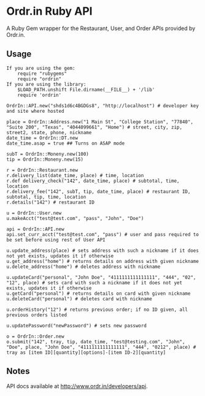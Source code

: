 Ordr.in Ruby API
======================

A Ruby Gem wrapper for the Restaurant, User, and Order APIs provided by Ordr.in.

Usage
-----
    If you are using the gem:
        require "rubygems"
        require "ordrin"
    If you are using the library:
        $LOAD_PATH.unshift File.dirname(__FILE__) + '/lib'
        require 'ordrin'
        
    OrdrIn::API.new("shds1d6c4BGDGs8", "http://localhost") # developer key and site where hosted
    
    place = OrdrIn::Address.new("1 Main St", "College Station", "77840", "Suite 200", "Texas", "4044099661", "Home") # street, city, zip, street2, state, phone, nickname
    date_time = OrdrIn::DT.new
    date_time.asap = true ## Turns on ASAP mode

    subT = OrdrIn::Moneny.new(100)
    tip = OrdrIn::Moneny.new(15)
    
    r = OrdrIn::Restaurant.new
    r.delivery_list(date_time, place) # time, location
    r.def delivery_check("142", date_time, place) # subtotal, time, location
    r.delivery_fee("142", subT, tip, date_time, place) # restaurant ID, subtotal, tip, time, location
    r.details("142") # restaurant ID

    u = OrdrIn::User.new
    u.makeAcct("test@test.com", "pass", "John", "Doe")

    api = OrdrIn::API.new
    api.set_curr_acct("test@test.com", "pass") # user and pass required to be set before using rest of User API
    
    u.update_address(place) # sets address with such a nickname if it does not yet exists, updates it if otherwise
    u.get_address("home") # returns details on address with given nickname
    u.delete_address("home") # deletes address with nickname
    
    u.updateCard("personal", "John Doe", "4111111111111111", "444", "02", "12", place) # sets card with such a nickname if it does not yet exists, updates it if otherwise
    u.getCard("personal") # returns details on card with given nickname
    u.deleteCard("personal") # deletes card with nickname
    
    u.orderHistory("12") # returns previous order; if no ID given, all previous orders listed
    
    u.updatePassword("newPassword") # sets new password
    
    o = OrdrIn::Order.new
    o.submit("142", tray, tip, date_time, "test@testing.com", "John", "Doe", place, "John Doe", "4111111111111111", "444", "0212", place) # tray as [item ID][quantity][options]-[item ID-2][quantity]

       
Notes
----- 
API docs available at http://www.ordr.in/developers/api.